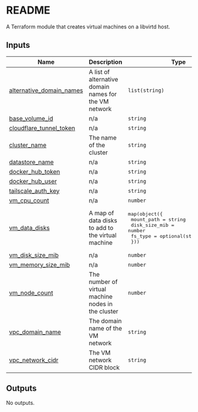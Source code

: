 # README
A Terraform module that creates virtual machines on a libvirtd host.
<!-- BEGIN_TF_DOCS -->
## Inputs

| Name | Description | Type | Default | Required |
|------|-------------|------|---------|:--------:|
| <a name="input_alternative_domain_names"></a> [alternative\_domain\_names](#input\_alternative\_domain\_names) | A list of alternative domain names for the VM network | `list(string)` | `[]` | no |
| <a name="input_base_volume_id"></a> [base\_volume\_id](#input\_base\_volume\_id) | n/a | `string` | n/a | yes |
| <a name="input_cloudflare_tunnel_token"></a> [cloudflare\_tunnel\_token](#input\_cloudflare\_tunnel\_token) | n/a | `string` | `""` | no |
| <a name="input_cluster_name"></a> [cluster\_name](#input\_cluster\_name) | The name of the cluster | `string` | n/a | yes |
| <a name="input_datastore_name"></a> [datastore\_name](#input\_datastore\_name) | n/a | `string` | n/a | yes |
| <a name="input_docker_hub_token"></a> [docker\_hub\_token](#input\_docker\_hub\_token) | n/a | `string` | n/a | yes |
| <a name="input_docker_hub_user"></a> [docker\_hub\_user](#input\_docker\_hub\_user) | n/a | `string` | n/a | yes |
| <a name="input_tailscale_auth_key"></a> [tailscale\_auth\_key](#input\_tailscale\_auth\_key) | n/a | `string` | `""` | no |
| <a name="input_vm_cpu_count"></a> [vm\_cpu\_count](#input\_vm\_cpu\_count) | n/a | `number` | `2` | no |
| <a name="input_vm_data_disks"></a> [vm\_data\_disks](#input\_vm\_data\_disks) | A map of data disks to add to the virtual machine | <pre>map(object({<br/>    mount_path    = string<br/>    disk_size_mib = number<br/>    fs_type       = optional(string, "ext4")<br/>  }))</pre> | `{}` | no |
| <a name="input_vm_disk_size_mib"></a> [vm\_disk\_size\_mib](#input\_vm\_disk\_size\_mib) | n/a | `number` | `1024` | no |
| <a name="input_vm_memory_size_mib"></a> [vm\_memory\_size\_mib](#input\_vm\_memory\_size\_mib) | n/a | `number` | `2048` | no |
| <a name="input_vm_node_count"></a> [vm\_node\_count](#input\_vm\_node\_count) | The number of virtual machine nodes in the cluster | `number` | `2` | no |
| <a name="input_vpc_domain_name"></a> [vpc\_domain\_name](#input\_vpc\_domain\_name) | The domain name of the VM network | `string` | `"virtual.lan"` | no |
| <a name="input_vpc_network_cidr"></a> [vpc\_network\_cidr](#input\_vpc\_network\_cidr) | The VM network CIDR block | `string` | n/a | yes |

## Outputs

No outputs.
<!-- END_TF_DOCS -->